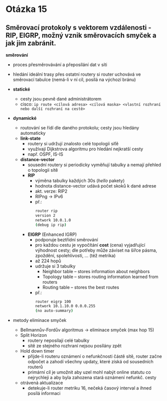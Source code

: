 # Otázka 15

## Směrovací protokoly s vektorem vzdálenosti - RIP, EIGRP, možný vznik směrovacích smyček a jak jim zabránit.

**směrování**

- proces přesměrovávání a přeposílání dat v síti
- hledání ideální trasy přes ostatní routery si router uchovává ve směrovací tabulce (nemá-li v ní cíl, posílá na výchozí bránu)
- **statické**
	- cesty jsou pevně dané administrátorem
	- cisco: `ip route <cílová adresa> <cílová maska> <vlastní rozhraní nebo další rozhraní na cestě>`
- **dynamické**
	- routování se řídí dle daného protokolu; cesty jsou hledány automaticky
	- **link-state**
		- routery si udržují znalosto celé topologii síťě
		- využívají Dijkstrova algoritmu pro hledání nejkratší cesty
		- např. OSPF, IS-IS
	- **distance-vector**
		- sousední routery si periodicky vyměňují tabulky a nemají přehled o topologii sítě
		- **RIP**
			- výměna tabulky každých 30s (*hello* pakety)
			- hodnota distance-vector udává počet skoků k dané adrese
			- akt. verze: RIP2
			- RIPng -> IPv6
			- př.:
				```bash
				router rip
				version 2
				network 10.0.1.0
				(debug ip rip)
				```
		- **EIGRP** (Enhanced IGRP)
			- podporuje beztřídní směrování
			- pro každou cestu je vypočítání **cost** (cena) vyjadřující výhodnost cesty; dle potřeby může záviset na šířce pásma, zpoždění, spolehlivosti, ... (též metrika)
			- až 224 hopů
			- udržuje si 3 tabulky
				- Neighbor table – stores information about neighbors
				- Topology table – stores routing information learned from routers
				- Routing table –  stores the best routes
			- př.:
				```bash
				router eigrp 100
				network 10.1.10.0 0.0.0.255 
				(no auto-summary)
				```

- metody eliminace smyček
	- Bellmannův-Fordův algoritmus -> eliminace smyček (max hop 15)
	- Split Horizon
		- routery neposílají celé tabulky
		- sítě ze stejného rozhraní nejsou posílány zpět
	- Hold down timer
		- přijde-li routeru oznámení o nefunkčnosti částě sítě, router začne odpočet a zahodí všechny updaty, které získá od sousedních routerů
		- primární cíl je umožnit aby uzel mohl nabýt online statutu co nejrychleji a aby byla zahozena stará oznámení nefunkč. cesty
	- otrávená aktualizace
		- detekuje-li router metriku 16, nečeká časový interval a ihned posílá informaci
